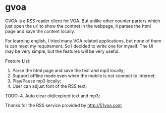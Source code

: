 gvoa
====

GVOA is a RSS reader client for VOA.  But unlike other counter parters which just open the url to show the contnet in the webpage, it parses the html page and save the content locally. 

For learning english, I tried many VOA related applications, but none of them is can meet my requirement. So I decided to write one for myself.  The UI may be very simple, but the features will be very useful. 


Feature List:
1. Parse the html page and save the text and mp3 locally;
2. Support offline mode even when the mobile is not connect to internet;
2. Play/Pause mp3 locally;
3. User can adjust font of the RSS text;



TODO:
4. Auto clear old/expired text and mp3;


Thanks for the RSS service provided by http://51voa.com